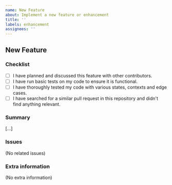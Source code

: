 ```yaml
---
name: New Feature
about: Implement a new feature or enhancement
title: ''
labels: enhancement
assignees: ''
---
```


## New Feature

### Checklist
<!-- Check all checkboxes that apply. These aren't required, but more is better! -->

- [ ] I have planned and discussed this feature with other contributors.
- [ ] I have run basic tests on my code to ensure it is functional.
- [ ] I have thoroughly tested my code with various states, contexts and edge cases.
- [ ] I have searched for a similar pull request in this repository and didn't find anything relevant.

### Summary
<!-- A clear and concise description of what changes have been made. -->

[...]

### Issues
<!-- If applicable, replace the below text with a list of the issue numbers relevant to this pull request.  -->
<!-- Example:

- Fixes #42
- Fixes #27
- Related to #5

-->

(No related issues)

### Extra information
<!-- If applicable, replace the below text with any other relevant context and helpful information which you think may be useful. -->

(No extra information)

<!-- 🎉 Thank you for taking the time to contribute to the project! -->
